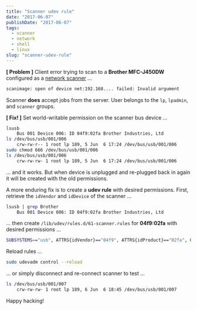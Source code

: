 ```yaml
---
title: "Scanner udev rule"
date: "2017-06-07"
publishDate: "2017-06-07"
tags:
  - scanner
  - network
  - shell
  - linux
slug: "scanner-udev-rule"
---
```


**[ Problem ]** Client error trying to scan to a **Brother MFC-J450DW** configured as a [network scanner](http://www.circuidipity.com/network-printer-scanner) ...

```bash
scanimage: open of device net:192.168.... failed: Invalid argument
```

Scanner **does** accept jobs from the server. User belongs to the `lp`, `lpadmin`, and `scanner` groups.

**[ Fix! ]** Set world-writable permission on the scanner bus device ...

```bash
lsusb
    Bus 001 Device 006: ID 04f9:02fa Brother Industries, Ltd
ls /dev/bus/usb/001/006
    crw-rw-r-- 1 root lp 189, 5 Jun  6 17:24 /dev/bus/usb/001/006
sudo chmod 666 /dev/bus/usb/001/006
ls /dev/bus/usb/001/006
    crw-rw-rw- 1 root lp 189, 5 Jun  6 17:24 /dev/bus/usb/001/006
```

... and it works. But when device is unplugged and re-plugged back in again it will be created with the old permissions.

A more enduring fix is to create a **udev rule** with desired permissions. First, retrieve the `idVendor` and `idDevice` of the scanner ...

```bash
lsusb | grep Brother
    Bus 001 Device 006: ID 04f9:02fa Brother Industries, Ltd
```

... then create `/lib/udev/rules.d/61-scanner.rules` for **04f9:02fa** with desired permissions ...

```bash
SUBSYSTEMS=="usb", ATTRS{idVendor}=="04f9", ATTRS{idProduct}=="02fa", GROUP="lp", MODE="0666"
```

Reload rules ...

```bash
sudo udevadm control --reload 
```

... or simply disconnect and re-connect scanner to test ...

```bash
ls /dev/bus/usb/001/007
    crw-rw-rw- 1 root lp 189, 6 Jun  6 18:45 /dev/bus/usb/001/007
```

Happy hacking!
